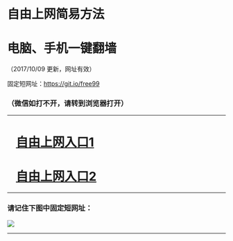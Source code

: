 ﻿# 自由上网简易方法

# 电脑、手机一键翻墙

（2017/10/09 更新，网址有效）

固定短网址：https://git.io/free99

### （微信如打不开，请转到浏览器打开）


***





# &nbsp;&nbsp; <a href="http://ft628729031.fwq-tz-1001.info/fwqtz01.html?t=100900119718 " target="_blank">自由上网入口1</a>
# &nbsp;&nbsp; <a href="http://ft2854819482.fwq-tz-1002.info/fwqtz02.html?t=100900131716 " target="_blank">自由上网入口2</a>
***

### 请记住下图中固定短网址：

<img src="https://s3-us-west-2.amazonaws.com/fwq-1001/yjfq-20170905okok.png" /> 


***

